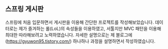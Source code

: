 
## 스프링 게시판

스프링에 처음 입문하면서 게시판을 이용해 간단한 프로젝트를 작성해보았습니다. 
데이터로는 제가 즐겨하는 롤(LoL)의 속성들을 이용하였고, 서툴지만 MVC 패턴을 이용해 최대한 따라해보려고 노력하였습니다.
자세한 설명으로는 제 블로그에(https://gyuwon95.tistory.com/) 하나하나 과정을 설명하면서 작성하였습니다.




